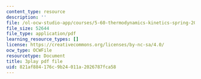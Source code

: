 ```yaml
---
content_type: resource
description: ''
file: /ol-ocw-studio-app/courses/5-60-thermodynamics-kinetics-spring-2008/821af884176c9b24011a2026787fca58_DOq2YChGmlg.pdf
file_size: 52644
file_type: application/pdf
learning_resource_types: []
license: https://creativecommons.org/licenses/by-nc-sa/4.0/
ocw_type: OCWFile
resourcetype: Document
title: 3play pdf file
uid: 821af884-176c-9b24-011a-2026787fca58
---
```

